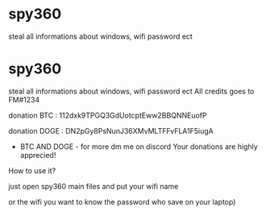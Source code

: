 # spy360
steal all informations about windows, wifi password ect
# spy360
steal all informations about windows, wifi password ect
	All credits goes to FM#1234


donation BTC : 112dxk9TPGQ3GdUotcptEww2BBQNNEuofP


donation DOGE : DN2pGy8PsNunJ36XMvMLTFFvFLA1F5iugA


- BTC AND DOGE - for more dm me on discord
Your donations are highly apprecied!

How to use it?


just open spy360 main files and put your wifi name


or the wifi you want to know the password who save on your laptop)
